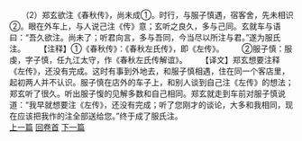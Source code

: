 　　（2）郑玄欲注《春秋传》，尚未成①。时行，与服子慎遇，宿客舍，先未相识②。眼在外车上，与人说己注《传》意；玄听之良久，多与己同。玄就车与语曰：“吾久欲注。尚未了；听君向言，多与吾同，今当尽以所注与君。”遂为服氏注。
　　【注释】①《春秋传》：《春秋左氏传》，即《左传》。
　　②服子慎：服虔，字子慎，任九江太守，作《春秋左氏传解谊》。
　　【译文】郑玄想要注释《左传》，还没有完成。这时有事到外地去，和服子慎相遇，住在同一个客店里，起初两人并不认识。服子慎在店外的车子上，和别人谈到自己注《左传》的想法；郑玄听了很久。听出服子愎的见解多数和自己相同。郑玄就走到车前对服子慎说道：“我早就想要注《左传》，还没有完成；听了您刚才的谈论，大多和我相同，现在应该把我作的注全部送给您。”终于成了服氏注。
<br>[上一篇](04_001) [回卷首](04_000) [下一篇](04_003)
